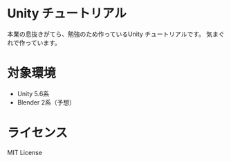 Unity チュートリアル
====================

本業の息抜きがてら、勉強のため作っているUnity チュートリアルです。
気まぐれで作っています。

# 対象環境
- Unity 5.6系
- Blender 2系（予想）

# ライセンス
MIT License
